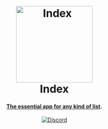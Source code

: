 <h1 align="center">
  <br>
  <a href="https://index-it.app"><img src="https://index-it.app/logo.png" alt="Index" width="200"></a>
  <br>
Index
  <br>
</h1>

<h4 align="center"><a href="https://index-it.app" target="_blank">The essential app for any kind of list</a>.</h4>

<p align="center">
  <a href="https://index-it.app/discord"><img alt="Discord" src="https://img.shields.io/discord/1043536767934021713?color=4&logo=Discord"></a>
</p>
